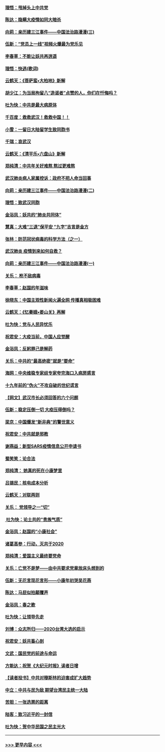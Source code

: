 #### [理悟：甩掉头上中共党](../pages/nsc993/n11838826.md?t=02030655) 
#### [陈达：隐瞒大疫情如同大暗杀](../pages/nsc993/n11838771.md?t=02030655) 
#### [向莉：亲历建三江事件——中国法治路漫漫(三)](../pages/nsc993/n11831825.md?t=02030655) 
#### [伍新：“党员上一线”视频火爆最为党乐见](../pages/nsc993/n11838200.md?t=02030655) 
#### [李春草：不能让妖共再逍遥](../pages/nsc993/n11838102.md?t=02030655) 
#### [理悟：快逃(歌词)](../pages/nsc993/n11838083.md?t=02030655) 
#### [云鹤天：《菩萨蛮▪大柏地》新解](../pages/nsc993/n11838059.md?t=02030655) 
#### [胡少江：为当局拘留八“造谣者”点赞的人，你们在忏悔吗？](../pages/nsc993/n11836801.md?t=02030655) 
#### [吐为快：中共是最大病原体](../pages/nsc993/n11836748.md?t=02030655) 
#### [千百度：救救武汉！救救中国！！](../pages/nsc993/n11836145.md?t=02030655) 
#### [小雪：一留日大陆留学生致同胞书](../pages/nsc993/n11834624.md?t=02030655) 
#### [千瑞：哀武汉](../pages/nsc993/n11833647.md?t=02030655) 
#### [云鹤天：《清平乐▪六盘山》新解](../pages/nsc993/n11833611.md?t=02030655) 
#### [郑纯清：中共年关好难熬 熬过更难熬](../pages/nsc993/n11833489.md?t=02030655) 
#### [武汉肺炎病人家属控诉：政府不把人命当回事](../pages/nsc993/n11833205.md?t=02030655) 
#### [向莉：亲历建三江事件——中国法治路漫漫(二)](../pages/nsc993/n11829102.md?t=02030655) 
#### [理悟：致武汉同胞](../pages/nsc993/n11831522.md?t=02030655) 
#### [金浴凤：妖共的“肺炎共同体”](../pages/nsc993/n11829448.md?t=02030655) 
#### [慧真：大难“三退”保平安 “九字”吉言是金方](../pages/nsc993/n11829501.md?t=02030655) 
#### [张林：防范冠状病毒的科学方法（之一）](../pages/nsc993/n11828618.md?t=02030655) 
#### [武汉肺炎 疫情到来如何自救？](../pages/nsc993/n11827632.md?t=02030655) 
#### [向莉：亲历建三江事件——中国法治路漫漫(一)](../pages/nsc993/n11827190.md?t=02030655) 
#### [关乐： 枪不敌病毒](../pages/nsc993/n11826746.md?t=02030655) 
#### [李春草：赵国的年滋味](../pages/nsc993/n11826321.md?t=02030655) 
#### [徐晓东：中国主观性新闻火遍全网 传播真相极困难](../pages/nsc993/n11826508.md?t=02030655) 
#### [云鹤天：《忆秦娥▪娄山关》再解](../pages/nsc993/n11824682.md?t=02030655) 
#### [吐为快：党与人民异忧乐](../pages/nsc993/n11824660.md?t=02030655) 
#### [祝君安：大疫当前，中国人应觉醒](../pages/nsc993/n11821946.md?t=02030655) 
#### [金浴凤：反躬罪己是解药](../pages/nsc993/n11820280.md?t=02030655) 
#### [关乐：中共的“最高绝密”就是“要命”](../pages/nsc993/n11816946.md?t=02030655) 
#### [海网：中央维稳专家组专家夸完海口入病房感言](../pages/nsc993/n11815138.md?t=02030655) 
#### [十九年前的“伪火”不攻自破的世纪谎言](../pages/nsc993/n11813238.md?t=02030655) 
#### [【网文】武汉市长必须回答的六个问题](../pages/nsc993/n11813848.md?t=02030655) 
#### [伍新：稳定压倒一切 大疫压得倒吗？](../pages/nsc993/n11812634.md?t=02030655) 
#### [梁京：中国爆发“新非典”的警世意义](../pages/nsc993/n11812554.md?t=02030655) 
#### [祝君安：中共就是邪教](../pages/nsc993/n11812431.md?t=02030655) 
#### [谢燕益：新型SARS疫情信息公开申请书](../pages/nsc993/n11808840.md?t=02030655) 
#### [蜀笑笑：论合法](../pages/nsc993/n11808064.md?t=02030655) 
#### [郑纯清： 她真的死在小康梦里](../pages/nsc993/n11806623.md?t=02030655) 
#### [吕锡民：核电成本分析](../pages/nsc993/n11806284.md?t=02030655) 
#### [云鹤天：对联两则](../pages/nsc993/n11805957.md?t=02030655) 
#### [关乐： 党领导之一“切”](../pages/nsc993/n11804505.md?t=02030655) 
#### [ 吐为快：论土共的“贵族气质”](../pages/nsc993/n11804490.md?t=02030655) 
#### [金浴凤：赵国的“小康社会”](../pages/nsc993/n11804452.md?t=02030655) 
#### [诸葛高参：行动，灭共于2020](../pages/nsc993/n11804120.md?t=02030655) 
#### [郑纯清：爱国主义最终要党命](../pages/nsc993/n11802197.md?t=02030655) 
#### [关乐：亡党不是梦——由中共要求党章放床头想到的](../pages/nsc993/n11802156.md?t=02030655) 
#### [伍新：无花言现花言形——小康年初哭吴花燕](../pages/nsc993/n11800044.md?t=02030655) 
#### [陈达：马屁似拍颠覆声](../pages/nsc993/n11800010.md?t=02030655) 
#### [金浴凤：春之歌](../pages/nsc993/n11797687.md?t=02030655) 
#### [吐为快：让领导先走](../pages/nsc993/n11797512.md?t=02030655) 
#### [刘博：众志所归——2020台湾大选的启示](../pages/nsc993/n11796878.md?t=02030655) 
#### [祝君安：妖共畜心剖](../pages/nsc993/n11794273.md?t=02030655) 
#### [文武：国民党的前途与命运](../pages/nsc993/n11794198.md?t=02030655) 
#### [方能达：祝贺《大纪元时报》读者日增](../pages/nsc993/n11793807.md?t=02030655) 
#### [【读者投书】中共对穆斯林的迫害成扩大趋势](../pages/nsc993/n11791371.md?t=02030655) 
#### [中立：中共与民为敌 期望台湾民主统一大陆](../pages/nsc993/n11790392.md?t=02030655) 
#### [苦胆：一张选票的距离](../pages/nsc993/n11788914.md?t=02030655) 
#### [陆客：致习近平的一封信](../pages/nsc993/n11788867.md?t=02030655) 
#### [吐为快：贺中华民国之民主光大](../pages/nsc993/n11788618.md?t=02030655) 

----
#### [ >>> 更早内容 <<< ](../indexes/nsc993-earlier.md)
